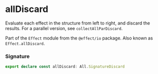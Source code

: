 # allDiscard

Evaluate each effect in the structure from left to right, and discard the
results. For a parallel version, see `collectAllParDiscard`.

Part of the `Effect` module from the `@effect/io` package. Also known as `Effect.allDiscard`.

### Signature

```typescript
export declare const allDiscard: All.SignatureDiscard
```
